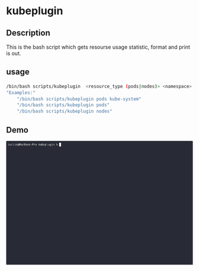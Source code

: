 # kubeplugin

## Description

This is the bash script which gets resourse usage statistic, format and print is out.

## usage

```bash
/bin/bash scripts/kubeplugin  <resource_type (pods|nodes)> <namespace>
"Examples:"
    "/bin/bash scripts/kubeplugin pods kube-system"
    "/bin/bash scripts/kubeplugin pods"
    "/bin/bash scripts/kubeplugin nodes"
```

## Demo

![](images/kubeplugin.gif)